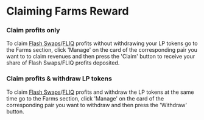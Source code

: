 # Claiming Farms Reward

### Claim profits only

To claim [Flash Swaps](../fundamentals/farms/flash-swaps-farms.md)/[FLIQ](../fundamentals/farms/fliq-farms.md) profits without withdrawing your LP tokens go to the Farms section, click 'Manage' on the card of the corresponding pair you want to to claim revenues and then press the 'Claim' button to receive your share of Flash Swaps/FLIQ profits deposited.

### Claim profits & withdraw LP tokens

To claim [Flash Swaps](../fundamentals/farms/flash-swaps-farms.md)/[FLIQ](../fundamentals/farms/fliq-farms.md) profits and withdraw the LP tokens at the same time go to the Farms section, click 'Manage' on the card of the corresponding pair you want to withdraw and then press the 'Withdraw' button.
